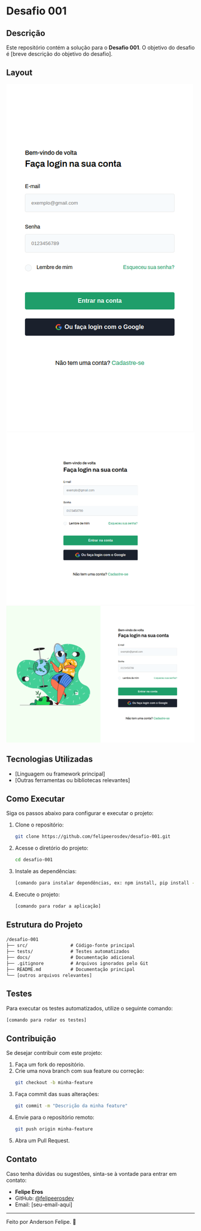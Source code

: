 # Desafio 001

## Descrição
Este repositório contém a solução para o **Desafio 001**. O objetivo do desafio é [breve descrição do objetivo do desafio].

## Layout

<a href="assets/img/page-login-mobile.png" target="_blank">
  <img src="assets/img/page-login-mobile.png" alt="imagem-mobile" style="max-width: 100%; height: auto;">
</a>

<a href="assets/img/page-login-tablet.png" target="_blank">
  <img src="assets/img/page-login-tablet.png" alt="imagem-tablet" style="max-width: 100%; height: auto;">
</a>

<a href="assets/img/login-page-desktop.png" target="_blank">
  <img src="assets/img/login-page-desktop.png" alt="imagem-desktop" style="max-width: 100%; height: auto;">
</a>

## Tecnologias Utilizadas
- [Linguagem ou framework principal]
- [Outras ferramentas ou bibliotecas relevantes]

## Como Executar
Siga os passos abaixo para configurar e executar o projeto:

1. Clone o repositório:
   ```sh
   git clone https://github.com/felipeerosdev/desafio-001.git
   ```
2. Acesse o diretório do projeto:
   ```sh
   cd desafio-001
   ```
3. Instale as dependências:
   ```sh
   [comando para instalar dependências, ex: npm install, pip install -r requirements.txt]
   ```
4. Execute o projeto:
   ```sh
   [comando para rodar a aplicação]
   ```

## Estrutura do Projeto
```
/desafio-001
├── src/                # Código-fonte principal
├── tests/              # Testes automatizados
├── docs/               # Documentação adicional
├── .gitignore          # Arquivos ignorados pelo Git
├── README.md           # Documentação principal
└── [outros arquivos relevantes]
```

## Testes
Para executar os testes automatizados, utilize o seguinte comando:
```sh
[comando para rodar os testes]
```

## Contribuição
Se desejar contribuir com este projeto:
1. Faça um fork do repositório.
2. Crie uma nova branch com sua feature ou correção:
   ```sh
   git checkout -b minha-feature
   ```
3. Faça commit das suas alterações:
   ```sh
   git commit -m "Descrição da minha feature"
   ```
4. Envie para o repositório remoto:
   ```sh
   git push origin minha-feature
   ```
5. Abra um Pull Request.

## Contato
Caso tenha dúvidas ou sugestões, sinta-se à vontade para entrar em contato:
- **Felipe Eros**
- GitHub: [@felipeerosdev](https://github.com/felipeerosdev)
- Email: [seu-email-aqui]

---

Feito por Anderson Felipe. 🚀

